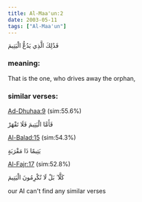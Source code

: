 ```yaml
---
title: Al-Maa'un:2
date: 2003-05-11
tags: ["Al-Maa'un"]
---
```

فَذَٰلِكَ الَّذِي يَدُعُّ الْيَتِيمَ
### meaning: 
That is the one, who drives away the orphan,
### similar verses: 

[Ad-Dhuhaa:9](/93/9) (sim:55.6%)

فَأَمَّا الْيَتِيمَ فَلَا تَقْهَرْ

[Al-Balad:15](/90/15) (sim:54.3%)

يَتِيمًا ذَا مَقْرَبَةٍ

[Al-Fajr:17](/89/17) (sim:52.8%)

كَلَّا ۖ بَلْ لَا تُكْرِمُونَ الْيَتِيمَ

our AI can't find any similar verses

